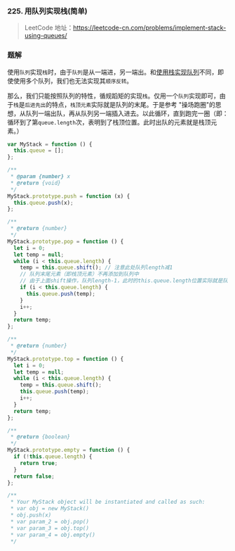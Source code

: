 ### 225. 用队列实现栈(简单)

> LeetCode 地址：https://leetcode-cn.com/problems/implement-stack-using-queues/

### 题解
使用`队列`实现`栈`时，由于`队列`是从一端进，另一端出。和[使用栈实现队列]()不同，即使使用多个队列，我们也无法实现其`顺序反转`。

那么，我们只能按照队列的特性，循规蹈矩的实现`栈`。仅用一个`队列`实现即可，由于`栈`是`后进先出`的特点，`栈顶元素`实际就是队列的末尾。于是参考 "操场跑圈"的思想，从队列一端出队，再从队列另一端插入进去。以此循环，直到跑完一圈（即：循环到了第`queue.length`次，表明到了栈顶位置。此时出队的元素就是栈顶元素。）
```js
var MyStack = function () {
  this.queue = [];
};

/**
 * @param {number} x
 * @return {void}
 */
MyStack.prototype.push = function (x) {
  this.queue.push(x);
};

/**
 * @return {number}
 */
MyStack.prototype.pop = function () {
  let i = 0;
  let temp = null;
  while (i < this.queue.length) {
    temp = this.queue.shift(); // 注意此处队列length减1
    // 队列末尾元素（即栈顶元素）不再添加到队列中
    // 由于上面shift操作，队列length-1，此时的this.queue.length位置实际就是队列末尾的位置
    if (i < this.queue.length) {
      this.queue.push(temp);
    }
    i++;
  }
  return temp;
};

/**
 * @return {number}
 */
MyStack.prototype.top = function () {
  let i = 0;
  let temp = null;
  while (i < this.queue.length) {
    temp = this.queue.shift();
    this.queue.push(temp);
    i++;
  }
  return temp;
};

/**
 * @return {boolean}
 */
MyStack.prototype.empty = function () {
  if (!this.queue.length) {
    return true;
  }
  return false;
};

/**
 * Your MyStack object will be instantiated and called as such:
 * var obj = new MyStack()
 * obj.push(x)
 * var param_2 = obj.pop()
 * var param_3 = obj.top()
 * var param_4 = obj.empty()
 */
```
